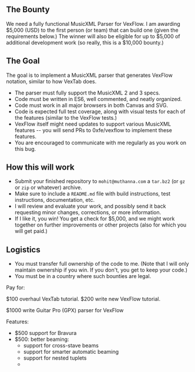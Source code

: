 ##  The Bounty

We need a fully functional MusicXML Parser for VexFlow. I am awarding $5,000 (USD) to the first person (or team) that can build one (given the requirements below.) The winner will also be eligible for up to $5,000 of additional development work (so really, this is a $10,000 bounty.)

## The Goal

The goal is to implement a MusicXML parser that generates VexFlow notation, similar to how VexTab does.

- The parser must fully support the MusicXML 2 and 3 specs.
- Code must be written in ES6, well commented, and neatly organized.
- Code must work in all major browsers in both Canvas and SVG.
- Code is expected full test coverage, along with visual tests for each of the features (similar to the VexFlow tests.)
- VexFlow itself might need updates to support various MusicXML features -- you will send PRs to 0xfe/vexflow to implement these features.
- You are encouraged to communicate with me regularly as you work on this bug.

## How this will work

- Submit your finished repository to `mohit@muthanna.com` a `tar.bz2` (or `gz` or `zip` or whatever) archive.
- Make sure to include a `README.md` file with build instructions, test instructions, documentation, etc.
- I will review and evaluate your work, and possibly send it back requesting minor changes, corrections, or more information.
- If I like it, you win! You get a check for $5,000, and we might work together on further improvements or other projects (also for which you will get paid.)

## Logistics

- You must transfer full ownership of the code to me. (Note that I will only maintain ownership if you win. If you don't, you get to keep your code.)
- You must be in a country where such bounties are legal.


Pay for:

$100 overhaul VexTab tutorial.
$200 write new VexFlow tutorial.

$1000 write Guitar Pro (GPX) parser for VexFlow

Features:
- $500 support for Bravura
- $500: better beaming:
  + support for cross-stave beams
  + support for smarter automatic beaming
  + support for nested tuplets
  +
